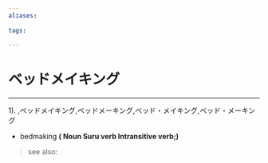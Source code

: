 ```yaml
---
aliases:
    
tags:
    
---
```


# ベッドメイキング
---
1).
,ベッドメイキング,ベッドメーキング,ベッド・メイキング,ベッド・メーキング

- bedmaking
**( Noun Suru verb Intransitive verb;)**
> see also: 
            